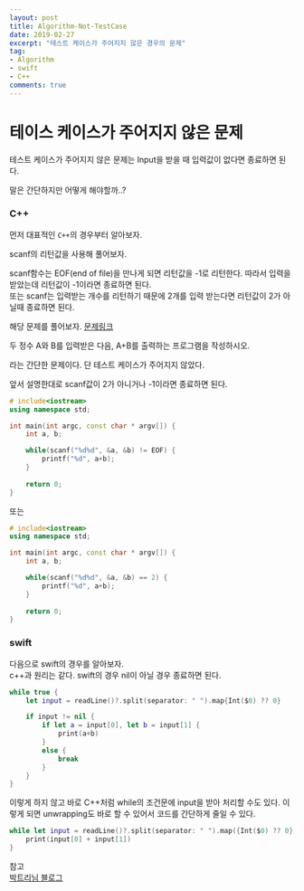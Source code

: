 ```yaml
---
layout: post
title: Algorithm-Not-TestCase
date: 2019-02-27
excerpt: "테스트 케이스가 주어지지 않은 경우의 문제"
tag:
- Algorithm
- swift
- C++
comments: true
---
```


# 테이스 케이스가 주어지지 않은 문제

  
테스트 케이스가 주어지지 않은 문제는 Input을 받을 때 입력값이 없다면 종료하면 된다.  

말은 간단하지만 어떻게 해야할까..?

### C++

먼저 대표적인 `C++`의 경우부터 알아보자.

scanf의 리턴값을 사용해 풀어보자.

scanf함수는 EOF(end of file)을 만나게 되면 리턴값을 -1로 리턴한다. 따라서 입력을 받았는데 리턴값이 -1이라면 종료하면 된다.  
또는 scanf는 입력받는 개수를 리턴하기 때문에 2개를 입력 받는다면 리턴값이 2가 아닐때 종료하면 된다.  

해당 문제를 풀어보자. [문제링크](https://www.acmicpc.net/problem/10951)  

두 정수 A와 B를 입력받은 다음, A+B를 출력하는 프로그램을 작성하시오.  

라는 간단한 문제이다. 단 테스트 케이스가 주어지지 않았다. 

앞서 설명한대로 scanf값이 2가 아니거나 -1이라면 종료하면 된다.
```c++
# include<iostream>
using namespace std;

int main(int argc, const char * argv[]) {
	int a, b;

	while(scanf("%d%d", &a, &b) != EOF) {
		printf("%d", a+b);
	}
	
	return 0;
}
```

또는

```c++
# include<iostream>
using namespace std;

int main(int argc, const char * argv[]) {
	int a, b;

	while(scanf("%d%d", &a, &b) == 2) {
		printf("%d", a+b);
	}
	
	return 0;
}
```

### swift

다음으로 swift의 경우를 알아보자.  
c++과 원리는 같다. swift의 경우 nil이 아닐 경우 종료하면 된다.


```swift 
while true {
	let input = readLine()?.split(separator: " ").map{Int($0) ?? 0}

	if input != nil {
		if let a = input[0], let b = input[1] {
			print(a+b)
		}
		else {
			break
		}
	}
}
```

이렇게 하지 않고 바로 C++처럼 while의 조건문에 input을 받아 처리할 수도 있다.
이렇게 되면 unwrapping도 바로 할 수 있어서 코드를 간단하게 줄일 수 있다.

```swift
while let input = readLine()?.split(separator: " ").map({Int($0) ?? 0}) {
	print(input[0] + input[1])
}
```

참고  
[박트리님 블로그](https://baactree.tistory.com/28)